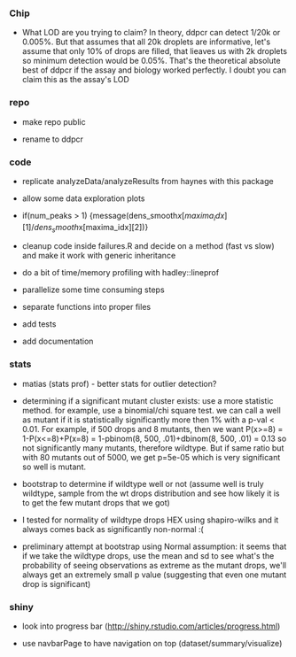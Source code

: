 ### Chip

- What LOD are you trying to claim? In theory, ddpcr can detect 1/20k or 0.005%. But that assumes that all 20k droplets are informative, let's assume that only 10% of drops are filled, that lieaves us with 2k droplets so minimum detection would be 0.05%. That's the theoretical absolute best of ddpcr if the assay and biology worked perfectly. I doubt you can claim this as the assay's LOD

### repo

- make repo public

- rename to ddpcr

### code

- replicate analyzeData/analyzeResults from haynes with this package

- allow some data exploration plots

- if(num_peaks > 1) {message(dens_smooth$x[maxima_idx][1]/dens_smooth$x[maxima_idx][2])}

- cleanup code inside failures.R and decide on a method (fast vs slow) and make it work with generic inheritance

- do a bit of time/memory profiling with hadley::lineprof  

- parallelize some time consuming steps

- separate functions into proper files

- add tests

- add documentation



### stats

- matias (stats prof) - better stats for outlier detection?

- determining if a significant mutant cluster exists: use a more statistic method.
for example, use a binomial/chi square test. we can call a well as mutant if it is
statistically significantly more then 1% with a p-val < 0.01. For example, if 500
drops and 8 mutants, then we want P(x>=8) = 1-P(x<=8)+P(x=8) =
1-pbinom(8, 500, .01)+dbinom(8, 500, .01) = 0.13 so not significantly many mutants,
therefore wildtype.  But if same ratio but with 80 mutants out of 5000, we get
p=5e-05 which is very significant so well is mutant.

-  bootstrap to determine if wildtype well or not (assume well is truly wildtype,
sample from the wt drops distribution and see how likely it is to get the few mutant
drops that we got)

- I tested for normality of wildtype drops HEX using shapiro-wilks and it always
comes back as significantly non-normal :(

- preliminary attempt at bootstrap using Normal assumption: it seems that if we
take the wildtype drops, use the mean and sd to see what's the probability of
seeing observations as extreme as the mutant drops, we'll always get an extremely
small p value (suggesting that even one mutant drop is significant)


### shiny

- look into progress bar (http://shiny.rstudio.com/articles/progress.html)

- use navbarPage to have navigation on top (dataset/summary/visualize) 